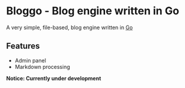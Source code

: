 Bloggo - Blog engine written in Go
========================================

A very simple, file-based, blog engine written in [Go](http://www.golang.org)

Features
--------

* Admin panel
* Markdown processing

**Notice: Currently under development**